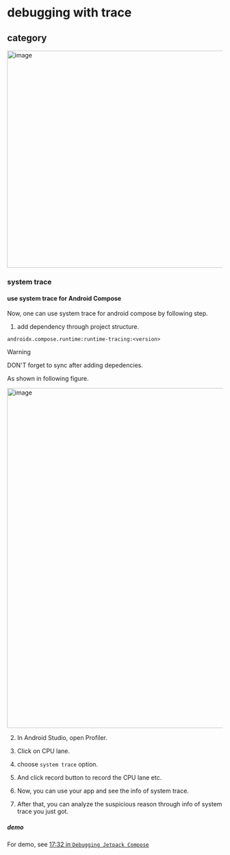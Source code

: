 # debugging with trace
## category
<img width="507" alt="image" src="https://github.com/user-attachments/assets/3f47c51f-941c-4614-aa16-fc4157b2045f">

### system trace
#### use system trace for Android Compose
Now, one can use system trace for android compose by following step.

1. add dependency through project structure.

```
androidx.compose.runtime:runtime-tracing:<version>
```

> [!WARNING]
> DON'T forget to sync after adding depedencies.

As shown in following figure.

<img width="794" alt="image" src="https://github.com/user-attachments/assets/da53eae3-15b1-4ecf-8dea-5ecc4b1a2d6e">

2. In Android Studio, open Profiler.

3. Click on CPU lane.

4. choose `system trace` option.

5. And click record button to record the CPU lane etc.

6. Now, you can use your app and see the info of system trace.

7. After that, you can analyze the suspicious reason through info of system trace you just got.

##### demo
For demo, see [17:32 in `Debugging Jetpack Compose`](https://www.youtube.com/watch?v=Kp-aiSU8qCU)
